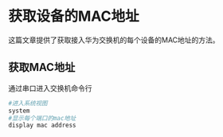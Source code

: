# 获取设备的MAC地址


这篇文章提供了获取接入华为交换机的每个设备的MAC地址的方法。<!--more-->

## 获取MAC地址

通过串口进入交换机命令行

```bash
#进入系统视图
system
#显示每个端口的mac地址
display mac address
```



